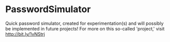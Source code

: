 # PasswordSimulator
Quick password simulator, created for experimentation(s) and will possibly be implemented in future projects! For more on this so-called 'project,' visit http://bit.ly/1vNStrj
